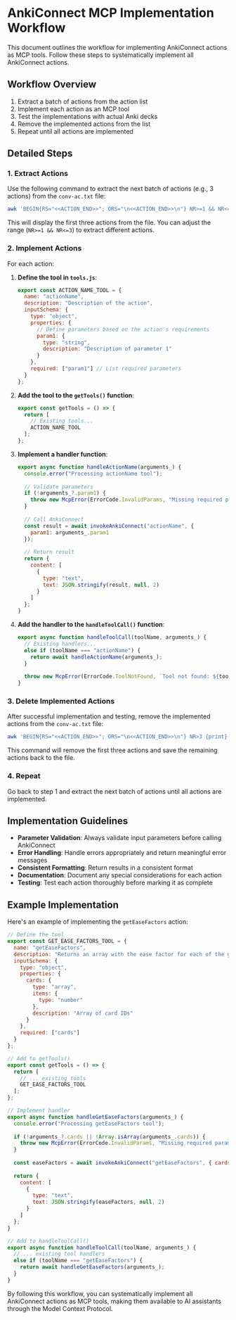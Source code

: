 # AnkiConnect MCP Implementation Workflow

This document outlines the workflow for implementing AnkiConnect actions as MCP tools. Follow these steps to systematically implement all AnkiConnect actions.

## Workflow Overview

1. Extract a batch of actions from the action list
2. Implement each action as an MCP tool
3. Test the implementations with actual Anki decks
4. Remove the implemented actions from the list
5. Repeat until all actions are implemented

## Detailed Steps

### 1. Extract Actions

Use the following command to extract the next batch of actions (e.g., 3 actions) from the `conv-ac.txt` file:

```bash
awk 'BEGIN{RS="<<ACTION_END>>"; ORS="\n<<ACTION_END>>\n"} NR>=1 && NR<=3 {print}' ./conv-ac.txt
```

This will display the first three actions from the file. You can adjust the range (`NR>=1 && NR<=3`) to extract different actions.

### 2. Implement Actions

For each action:

1. **Define the tool in `tools.js`**:
   ```javascript
   export const ACTION_NAME_TOOL = {
     name: "actionName",
     description: "Description of the action",
     inputSchema: {
       type: "object",
       properties: {
         // Define parameters based on the action's requirements
         param1: {
           type: "string",
           description: "Description of parameter 1"
         }
       },
       required: ["param1"] // List required parameters
     }
   };
   ```

2. **Add the tool to the `getTools()` function**:
   ```javascript
   export const getTools = () => {
     return [
       // Existing tools...
       ACTION_NAME_TOOL
     ];
   };
   ```

3. **Implement a handler function**:
   ```javascript
   export async function handleActionName(arguments_) {
     console.error("Processing actionName tool");
     
     // Validate parameters
     if (!arguments_?.param1) {
       throw new McpError(ErrorCode.InvalidParams, "Missing required parameter: param1");
     }
     
     // Call AnkiConnect
     const result = await invokeAnkiConnect("actionName", { 
       param1: arguments_.param1 
     });
     
     // Return result
     return {
       content: [
         {
           type: "text",
           text: JSON.stringify(result, null, 2)
         }
       ]
     };
   }
   ```

4. **Add the handler to the `handleToolCall()` function**:
   ```javascript
   export async function handleToolCall(toolName, arguments_) {
     // Existing handlers...
     else if (toolName === "actionName") {
       return await handleActionName(arguments_);
     }
     
     throw new McpError(ErrorCode.ToolNotFound, `Tool not found: ${toolName}`);
   }
   ```

### 3. Delete Implemented Actions

After successful implementation and testing, remove the implemented actions from the `conv-ac.txt` file:

```bash
awk 'BEGIN{RS="<<ACTION_END>>"; ORS="\n<<ACTION_END>>\n"} NR>3 {print}' ./conv-ac.txt > ./conv-ac.txt.new && mv ./conv-ac.txt.new ./conv-ac.txt
```

This command will remove the first three actions and save the remaining actions back to the file.

### 4. Repeat

Go back to step 1 and extract the next batch of actions until all actions are implemented.

## Implementation Guidelines

- **Parameter Validation**: Always validate input parameters before calling AnkiConnect
- **Error Handling**: Handle errors appropriately and return meaningful error messages
- **Consistent Formatting**: Return results in a consistent format
- **Documentation**: Document any special considerations for each action
- **Testing**: Test each action thoroughly before marking it as complete

## Example Implementation

Here's an example of implementing the `getEaseFactors` action:

```javascript
// Define the tool
export const GET_EASE_FACTORS_TOOL = {
  name: "getEaseFactors",
  description: "Returns an array with the ease factor for each of the given cards (in the same order).",
  inputSchema: {
    type: "object",
    properties: {
      cards: {
        type: "array",
        items: {
          type: "number"
        },
        description: "Array of card IDs"
      }
    },
    required: ["cards"]
  }
};

// Add to getTools()
export const getTools = () => {
  return [
    // ... existing tools
    GET_EASE_FACTORS_TOOL
  ];
};

// Implement handler
export async function handleGetEaseFactors(arguments_) {
  console.error("Processing getEaseFactors tool");
  
  if (!arguments_?.cards || !Array.isArray(arguments_.cards)) {
    throw new McpError(ErrorCode.InvalidParams, "Missing required parameter: cards (array of card IDs)");
  }
  
  const easeFactors = await invokeAnkiConnect("getEaseFactors", { cards: arguments_.cards });
  
  return {
    content: [
      {
        type: "text",
        text: JSON.stringify(easeFactors, null, 2)
      }
    ]
  };
}

// Add to handleToolCall()
export async function handleToolCall(toolName, arguments_) {
  // ... existing tool handlers
  else if (toolName === "getEaseFactors") {
    return await handleGetEaseFactors(arguments_);
  }
}
```

By following this workflow, you can systematically implement all AnkiConnect actions as MCP tools, making them available to AI assistants through the Model Context Protocol.
